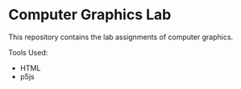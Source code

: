 # Computer Graphics Lab
This repository contains the lab assignments of computer graphics.

Tools Used:
* HTML
* p5js